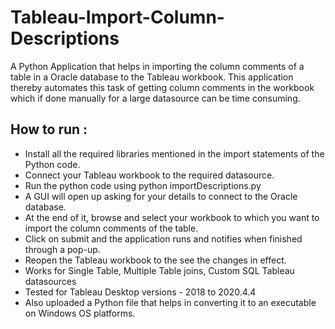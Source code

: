 # Tableau-Import-Column-Descriptions
A Python Application that helps in importing the column comments of a table in a Oracle database to the Tableau workbook. This application thereby automates this task of getting column comments in the workbook which if done manually for a large datasource can be time consuming.

## How to run :
* Install all the required libraries mentioned in the import statements of the Python code.
* Connect your Tableau workbook to the required datasource.
* Run the python code using python importDescriptions.py
* A GUI will open up asking for your details to connect to the Oracle database.
* At the end of it, browse and select your workbook to which you want to import the column comments of the table.
* Click on submit and the application runs and notifies when finished through a pop-up.
* Reopen the Tableau workbook to the see the changes in effect.
* Works for Single Table, Multiple Table joins, Custom SQL Tableau datasources
* Tested for Tableau Desktop versions - 2018 to 2020.4.4
* Also uploaded a Python file that helps in converting it to an executable on Windows OS platforms.
